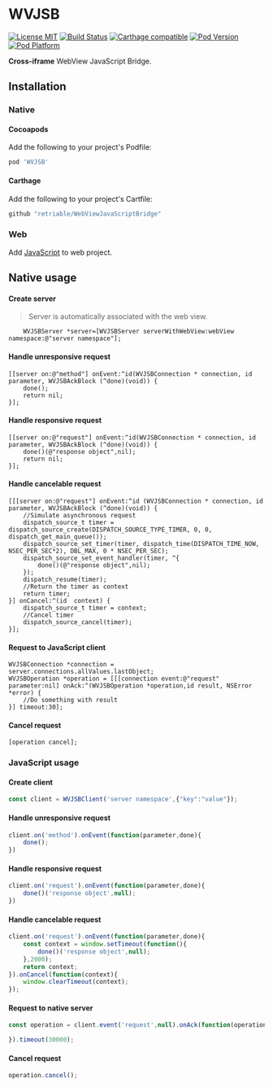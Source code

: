 # WVJSB

[![License MIT](https://img.shields.io/badge/license-MIT-green.svg?style=flat)](https://raw.githubusercontent.com/retriable/WebViewJavaScriptBridge/master/LICENSE)
[![Build Status](https://img.shields.io/travis/retriable/WebViewJavaScriptBridge/master.svg?style=flat)](https://travis-ci.org/retriable/WebViewJavaScriptBridge)
[![Carthage compatible](https://img.shields.io/badge/Carthage-compatible-4BC51D.svg?style=flat)](https://github.com/retriable/WebViewJavaScriptBridge)
[![Pod Version](https://img.shields.io/cocoapods/v/WVJSB.svg?style=flat)](http://cocoapods.org/pods/WVJSB)
[![Pod Platform](https://img.shields.io/cocoapods/p/WVJSB.svg?style=flat)](http://cocoapods.org/pods/WVJSB)

**Cross-iframe** WebView JavaScript Bridge.
## Installation

### Native
#### Cocoapods

Add the following to your project's Podfile:
```ruby
pod 'WVJSB'
```

#### Carthage

Add the following to your project's Cartfile:
```ruby
github "retriable/WebViewJavaScriptBridge"
```
### Web
Add [JavaScript](https://raw.githubusercontent.com/retriable/WebViewJavaScriptBridge/master/WVJSB/Resources/www/Script/Client.js) to web project.

## Native usage
#### Create server
> Server is automatically associated with the web view.
```ObjC
    WVJSBServer *server=[WVJSBServer serverWithWebView:webView namespace:@"server namespace"];
```
#### Handle unresponsive request
```ObjC
[[server on:@"method"] onEvent:^id(WVJSBConnection * connection, id parameter, WVJSBAckBlock (^done)(void)) {
    done();
    return nil;
}];
```
#### Handle responsive request
```ObjC
[[server on:@"request"] onEvent:^id(WVJSBConnection * connection, id parameter, WVJSBAckBlock (^done)(void)) {
    done()(@"response object",nil);
    return nil;
}];
```
#### Handle cancelable request
```ObjC
[[[server on:@"request"] onEvent:^id (WVJSBConnection * connection, id parameter, WVJSBAckBlock (^done)(void)) {
    //Simulate asynchronous request
    dispatch_source_t timer = dispatch_source_create(DISPATCH_SOURCE_TYPE_TIMER, 0, 0, dispatch_get_main_queue());
    dispatch_source_set_timer(timer, dispatch_time(DISPATCH_TIME_NOW, NSEC_PER_SEC*2), DBL_MAX, 0 * NSEC_PER_SEC);
    dispatch_source_set_event_handler(timer, ^{
        done()(@"response object",nil);
    });
    dispatch_resume(timer);
    //Return the timer as context 
    return timer;
}] onCancel:^(id  context) {
    dispatch_source_t timer = context;
    //Cancel timer 
    dispatch_source_cancel(timer);
}];
```

#### Request to JavaScript client
```ObjC
WVJSBConnection *connection =  server.connections.allValues.lastObject;
WVJSBOperation *operation = [[[connection event:@"request" parameter:nil] onAck:^(WVJSBOperation *operation,id result, NSError *error) {
    //Do something with result
}] timeout:30];
```
#### Cancel request
```ObjC
[operation cancel];
```

### JavaScript usage
#### 
#### Create client

```JavaScript
const client = WVJSBClient('server namespace',{"key":"value"});
```
#### Handle unresponsive request
```JavaScript
client.on('method').onEvent(function(parameter,done){
    done();
})
```
#### Handle responsive request
```JavaScript
client.on('request').onEvent(function(parameter,done){
    done()('response object',null);
})
```
#### Handle cancelable request
```JavaScript
client.on('request').onEvent(function(parameter,done){
    const context = window.setTimeout(function(){
        done()('response object',null);
    },2000);
    return context;
}).onCancel(function(context){
    window.clearTimeout(context);
});
```
#### Request to native server
```JavaScript
const operation = client.event('request',null).onAck(function(operation,parameter,error){

}).timeout(30000);
```
#### Cancel request
```JavaScript
operation.cancel();
```